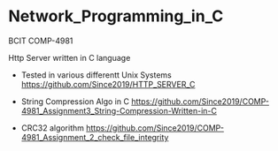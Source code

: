 # Network_Programming_in_C
BCIT COMP-4981

Http Server written in C language
- Tested in various differentt Unix Systems 
https://github.com/Since2019/HTTP_SERVER_C

- String Compression Algo in C
https://github.com/Since2019/COMP-4981_Assignment3_String-Compression-Written-in-C

- CRC32 algorithm
https://github.com/Since2019/COMP-4981_Assignment_2_check_file_integrity

